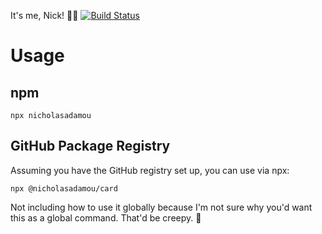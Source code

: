 It's me, Nick! 👋🏼 [![Build Status](https://travis-ci.org/nicholasadamou/nicholasadamou.svg?branch=master)](https://travis-ci.org/nicholasadamou/nicholasadamou)

# Usage

## npm
```
npx nicholasadamou
```

## GitHub Package Registry
Assuming you have the GitHub registry set up, you can use via npx:
```
npx @nicholasadamou/card
```

Not including how to use it globally because I'm not sure why you'd want this as a global command. That'd be creepy. 🤨
